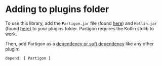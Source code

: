 # Adding to plugins folder

To use this library, add the `Partigon.jar` file (found [here](https://hangar.papermc.io/Gameoholic/Partigon/versions)) and `Kotlin.jar` (found [here](https://github.com/Gameoholic/PaperKotlin/releases)) to your plugins folder. Partigon requires the Kotlin stdlib to work.

Then, add Partigon as a [dependency or soft dependency](https://docs.papermc.io/paper/dev/plugin-yml#dependencies) like any other plugin:

```html
depend: [ Partigon ]
```
